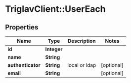 # TriglavClient::UserEach

## Properties
Name | Type | Description | Notes
------------ | ------------- | ------------- | -------------
**id** | **Integer** |  | 
**name** | **String** |  | 
**authenticator** | **String** | local or ldap | [optional] 
**email** | **String** |  | [optional] 


